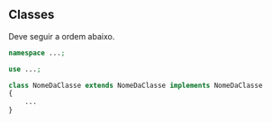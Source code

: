 ## Classes
Deve seguir a ordem abaixo.
```php
namespace ...;

use ...;

class NomeDaClasse extends NomeDaClasse implements NomeDaClasse
{
	...
}
```
<!--stackedit_data:
eyJoaXN0b3J5IjpbODcwMjU2NTYxXX0=
-->
